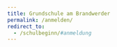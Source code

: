 ```yaml
---
title: Grundschule am Brandwerder
permalink: /anmelden/
redirect_to:
  - /schulbeginn/#anmeldung
---
```

